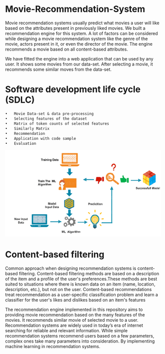# Movie-Recommendation-System

Movie recommendation systems usually predict what movies a user will like based on the attributes present in previously liked movies. We built a recommendation engine for this system. A lot of factors can be considered while designing a movie recommendation system like the genre of the movie, actors present in it, or even the director of the movie. The engine recommends a movie based on all content-based attributes.

We have fitted the engine into a web application that can be used by any user. It shows some movies from our data-set. After selecting a movie, it recommends some similar moves from the data-set.

# Software development life cycle (SDLC)
    •	Movie Data-set & data pre-processing
    •	Selecting features of the dataset
    •	Matrix of token counts of selected features
    •	Similarly Matrix
    •	Recommendation
    •	Application with code sample
    •	Evaluation

![alt text](image.png)

# Content-based filtering
Common approach when designing recommendation systems is content-based filtering. Content-based filtering methods are based on a description of the item and a profile of the user's preferences.These methods are best suited to situations where there is known data on an item (name, location, description, etc.), but not on the user. Content-based recommendations treat recommendation as a user-specific classification problem and learn a classifier for the user's likes and dislikes based on an item's features

The recommendation engine implemented in this repository aims to providing movie recommendation based on the many features of the movies. It recommends similar movie of selected movie to a user. Recommendation systems are widely used in today’s era of internet  searching for reliable and relevant information. While simple recommendation systems recommend users based on a few parameters, complex ones take many parameters into consideration. By implementing machine learning in recommendation systems.
